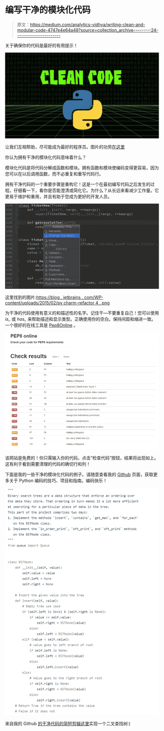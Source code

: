# 编写干净的模块化代码

> 原文：<https://medium.com/analytics-vidhya/writing-clean-and-modular-code-4747e4e64a48?source=collection_archive---------24----------------------->

关于确保你的代码是最好的有用提示！

![](img/5d66c9f910718f973d03bee72f9dc880.png)

让我们互相帮助，尽可能成为最好的程序员。图片的功劳[在这里](https://morioh.com/p/00125cb1410c)

你认为拥有干净的模块化代码意味着什么？

模块化代码是将代码分解成函数和模块。拥有函数和模块使编码变得更容易，因为您可以在以后调用函数，而不必重复和重写代码行。

拥有干净代码的一个重要步骤是重构它！这是一个在最初编写代码之后发生的过程。仔细看一下，看你是否能澄清或简化它。为什么？从长远来看减少工作量。它更易于维护和重用，并且有助于您成为更好的开发人员。

![](img/96bb5bca0a68673de4b36daeaf72e58a.png)

这里找到的图片:[https://blog . jetbrains . com/WP-content/uploads/2015/02/py charm-refactor 4 . png](https://blog.jetbrains.com/wp-content/uploads/2015/02/pycharm-refactoring4.png)

为干净的代码使用有意义的和描述性的名字。记住干—不要重复自己！您可以使用 *is_* 或 *has_* 来帮助描述和显示类型。正确使用你的空白。保持间距和缩进一致。一个很好的在线工具是 [Pep8Online](http://pep8online.com/) 。

![](img/ed409623d7303450dec14c79fbc541e4.png)

该网站是免费的！你只需输入你的代码，点击“检查代码”按钮，结果将出现如上。这有利于看到需要清理的代码的确切行和列！

下面是我的一些干净的模块化代码的例子。请随意查看我的 [Github](https://github.com/ash827) 页面，获取更多关于 Python 编码的技巧、项目和指南。编码快乐！

![](img/834c5e8aa5fd6d57ff24ac0cc92e507b.png)

来自我的 Github [的干净代码的简短剪辑这里](https://github.com/ash827/Data-Structures/tree/Ashley_Gaskins/binary_search_tree)实现一个二叉查找树:)